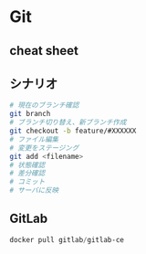 # Git #

## cheat sheet ##

## シナリオ ##

~~~bash
# 現在のブランチ確認
git branch
# ブランチ切り替え、新ブランチ作成
git checkout -b feature/#XXXXXX
# ファイル編集
# 変更をステージング
git add <filename> 
# 状態確認
# 差分確認
# コミット
# サーバに反映
~~~

## GitLab ##

~~~powershell
docker pull gitlab/gitlab-ce
~~~